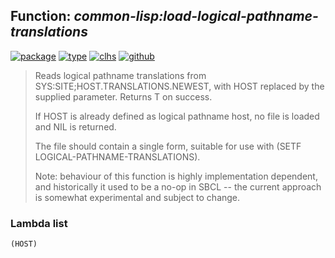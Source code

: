 ## Function: ***common-lisp:load-logical-pathname-translations***
[![package](https://img.shields.io/badge/Package-COMMON--LISP-5f9ea0.svg?style=social&colorA=999999)](../) [![type](https://img.shields.io/badge/Type-Function-5f9ea0.svg?style=social&colorA=999999)](../#function) [![clhs](https://img.shields.io/badge/CLHS-LOAD--LOGICAL--PATHNAME--TRANSLATIONS-5f9ea0.svg?style=social&colorA=999999)](http://www.lispworks.com/documentation/HyperSpec/Body/f_ld_log.htm) [![github](https://img.shields.io/badge/GitHub-View_the_source-5f9ea0.svg?style=social&colorA=999999&logo=github)](https://github.com/sbcl/sbcl/blob/master/src/code/target-pathname.lisp/) 

> Reads logical pathname translations from SYS:SITE;HOST.TRANSLATIONS.NEWEST,
> with HOST replaced by the supplied parameter. Returns T on success.
> 
> If HOST is already defined as logical pathname host, no file is loaded and NIL
> is returned.
> 
> The file should contain a single form, suitable for use with
> (SETF LOGICAL-PATHNAME-TRANSLATIONS).
> 
> Note: behaviour of this function is highly implementation dependent, and
> historically it used to be a no-op in SBCL -- the current approach is somewhat
> experimental and subject to change.

### Lambda list
```
(HOST)
```
